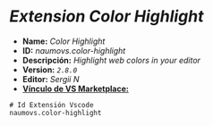 <!-- Autor: Daniel Benjamin Perez Morales -->
<!-- GitHub: https://github.com/D4nitrix13 -->
<!-- GitLab: https://gitlab.com/D4nitrix13 -->
<!-- Correo electrónico: danielperezdev@proton.me -->

# ***Extension Color Highlight***

- **Name:** *Color Highlight*
- **ID:** *naumovs.color-highlight*
- **Descripción:** *Highlight web colors in your editor*
- **Version:** *`2.8.0`*
- **Editor:** *Sergii N*
- **[Vínculo de VS Marketplace:](https://marketplace.visualstudio.com/items?itemName=naumovs.color-highlight "https://marketplace.visualstudio.com/items?itemName=naumovs.color-highlight")**

```plaintext
# Id Extensión Vscode
naumovs.color-highlight
```
